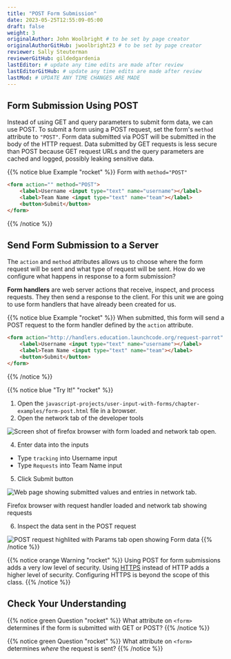 ```yaml
---
title: "POST Form Submission"
date: 2023-05-25T12:55:09-05:00
draft: false
weight: 3
originalAuthor: John Woolbright # to be set by page creator
originalAuthorGitHub: jwoolbright23 # to be set by page creator
reviewer: Sally Steuterman 
reviewerGitHub: gildedgardenia 
lastEditor: # update any time edits are made after review
lastEditorGitHub: # update any time edits are made after review
lastMod: # UPDATE ANY TIME CHANGES ARE MADE
---
```


## Form Submission Using POST

Instead of using GET and query parameters to submit form data, we can use POST.
To submit a form using a POST request, set the form's `method` attribute to `"POST"`.
Form data submitted via POST will be submitted in the body of the HTTP request.
Data submitted by GET requests is less secure than POST because GET request URLs
and the query parameters are cached and logged, possibly leaking sensitive data.

{{% notice blue Example "rocket" %}}
Form with `method="POST"`

```html
<form action="" method="POST">
    <label>Username <input type="text" name="username"></label>
    <label>Team Name <input type="text" name="team"></label>
    <button>Submit</button>
</form>
```
{{% /notice %}}

## Send Form Submission to a Server

The `action` and `method` attributes allows us to choose where the form request will be
sent and what type of request will be sent. How do we configure what happens in response to
a form submission?

**Form handlers** are web server actions that receive, inspect, and process requests.
They then send a response to the client. For this unit we are going to use form handlers that have already
been created for us.

{{% notice blue Example "rocket" %}}
When submitted, this form will send a POST request to the form handler defined by the
`action` attribute.

```html
<form action="http://handlers.education.launchcode.org/request-parrot" method="POST">
    <label>Username <input type="text" name="username"></label>
    <label>Team Name <input type="text" name="team"></label>
    <button>Submit</button>
</form>
```
{{% /notice %}}

{{% notice blue "Try It!" "rocket" %}}
1. Open the `javascript-projects/user-input-with-forms/chapter-examples/form-post.html` file in a browser.
2. Open the network tab of the developer tools

![Screen shot of firefox browser with form loaded and network tab open.](pictures/network-tab-before-submission.png?classes=border)

4. Enter data into the inputs

- Type `tracking` into Username input
- Type `Requests` into Team Name input

5. Click Submit button

![Web page showing submitted values and entries in network tab.](pictures/network-tab-after-submission.png?classes=border)

Firefox browser with request handler loaded and network tab showing requests

6. Inspect the data sent in the POST request

![POST request highlited with Params tab open showing Form data](pictures/inspecting-post-request.png?classes=border)
{{% /notice %}}
   
{{% notice orange Warning "rocket" %}}
Using POST for form submissions adds a very low level of security. Using
[HTTPS](https://en.wikipedia.org/wiki/HTTPS) instead of HTTP adds a
higher level of security. Configuring HTTPS is beyond the scope of this
class.
{{% /notice %}}

## Check Your Understanding

{{% notice green Question "rocket" %}}
What attribute on `<form>` determines if the form is submitted with GET or POST?
{{% /notice %}}

{{% notice green Question "rocket" %}}
What attribute on `<form>` determines *where* the request is sent?
{{% /notice %}}